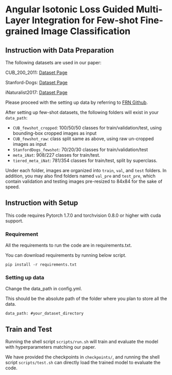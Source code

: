 # Angular Isotonic Loss Guided Multi-Layer Integration for Few-shot Fine-grained Image Classification


## Instruction with Data Preparation

<!-- Please download the dataset before you run the code.

CUB_200_2011: [CUB_200_2011 download link](https://drive.google.com/file/d/1hbzc_P1FuxMkcabkgn9ZKinBwW683j45/view)

Stanford-Dogs : [Stanford-Dogs download link](http://vision.stanford.edu/aditya86/ImageNetDogs/)

iNaturalist2017 : [[iNaturalist2017 Dataset Page](https://github.com/visipedia/inat_comp/tree/master/2017), [iNaturalist2017 Download Data](https://ml-inat-competition-datasets.s3.amazonaws.com/2017/train_val_images.tar.gz), [iNaturalist2017 Download Annotations](https://ml-inat-competition-datasets.s3.amazonaws.com/2017/train_2017_bboxes.zip)\]

 -->
 The following datasets are used in our paper:

CUB_200_2011: [Dataset Page](http://www.vision.caltech.edu/visipedia/CUB-200-2011.html)

Stanford-Dogs: [Dataset Page](http://vision.stanford.edu/aditya86/ImageNetDogs/)

iNaturalist2017: [Dataset Page](https://github.com/visipedia/inat_comp/tree/master/2017)

Please proceed with the setting up data by referring to [FRN Github](http://github.com/Tsingularity/FRN#setting-up-data).

After setting up few-shot datasets, the following folders will exist in your `data_path`:
- `CUB_fewshot_cropped`: 100/50/50 classes for train/validation/test, using bounding-box cropped images as input
- `CUB_fewshot_raw`: class split same as above, using raw un-cropped images as input
- `StanfordDogs_fewshot`: 70/20/30 classes for train/validation/test
- `meta_iNat`: 908/227 classes for train/test. <!-- Holds softlinks to images in `inat2017_84x84` -->
- `tiered_meta_iNat`: 781/354 classes for train/test, split by superclass. <!-- Holds softlinks to images in `inat2017_84x84`  -->

Under each folder, images are organized into `train`, `val`, and `test` folders. In addition, you may also find folders named `val_pre` and `test_pre`, which contain validation and testing images pre-resized to 84x84 for the sake of speed.

## Instruction with Setup

This code requires Pytorch 1.7.0 and torchvision 0.8.0 or higher with cuda support. 

### Requirement
All the requirements to run the code are in requirements.txt.

You can download requirements by running below script.
```
pip install -r requirements.txt
```

### Setting up data
Change the data_path in config.yml.

This should be the absolute path of the folder where you plan to store all the data.
```
data_path: #your_dataset_directory
```


## Train and Test
Running the shell script ```scripts/run.sh``` will train and evaluate the model with hyperparameters matching our paper.

We have provided the checkpoints in ```checkpoints/```, and running the shell script ```scripts/test.sh``` can directly load the trained model to evaluate the code.

